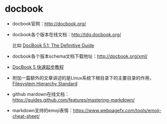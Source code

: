 # docbook
* docbook官网：<http://docbook.org/>

* docbook各个版本在线文档：<http://tdg.docbook.org/>

  比如 [DocBook 5.1: The Definitive Guide](http://tdg.docbook.org/tdg/5.1/)

* docbook各个版本schema文档下载地址：<http://docbook.org/xml/>

* [DocBook 5 快速起步教程](http://blog.csdn.net/sarkuya/article/details/6854323)

* 附加一篇额外的文章讲述的是Linux系统下根目录下的主要目录的作用，[Filesystem Hierarchy Standard](http://www.pathname.com/fhs/pub/fhs-2.3.html)

* github mardown在线文档：<https://guides.github.com/features/mastering-markdown/>

* markdown支持的emoji表情：<https://www.webpagefx.com/tools/emoji-cheat-sheet/>
